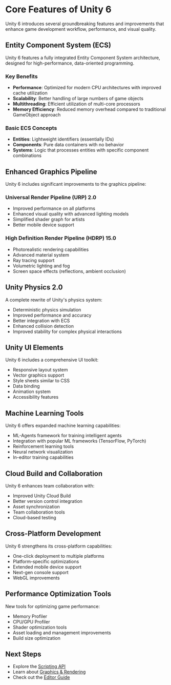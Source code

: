 # Core Features of Unity 6

Unity 6 introduces several groundbreaking features and improvements that enhance game development workflow, performance, and visual quality.

## Entity Component System (ECS)

Unity 6 features a fully integrated Entity Component System architecture, designed for high-performance, data-oriented programming.

### Key Benefits
- **Performance**: Optimized for modern CPU architectures with improved cache utilization
- **Scalability**: Better handling of large numbers of game objects
- **Multithreading**: Efficient utilization of multi-core processors
- **Memory Efficiency**: Reduced memory overhead compared to traditional GameObject approach

### Basic ECS Concepts
- **Entities**: Lightweight identifiers (essentially IDs)
- **Components**: Pure data containers with no behavior
- **Systems**: Logic that processes entities with specific component combinations

## Enhanced Graphics Pipeline

Unity 6 includes significant improvements to the graphics pipeline:

### Universal Render Pipeline (URP) 2.0
- Improved performance on all platforms
- Enhanced visual quality with advanced lighting models
- Simplified shader graph for artists
- Better mobile device support

### High Definition Render Pipeline (HDRP) 15.0
- Photorealistic rendering capabilities
- Advanced material system
- Ray tracing support
- Volumetric lighting and fog
- Screen space effects (reflections, ambient occlusion)

## Unity Physics 2.0

A complete rewrite of Unity's physics system:

- Deterministic physics simulation
- Improved performance and accuracy
- Better integration with ECS
- Enhanced collision detection
- Improved stability for complex physical interactions

## Unity UI Elements

Unity 6 includes a comprehensive UI toolkit:

- Responsive layout system
- Vector graphics support
- Style sheets similar to CSS
- Data binding
- Animation system
- Accessibility features

## Machine Learning Tools

Unity 6 offers expanded machine learning capabilities:

- ML-Agents framework for training intelligent agents
- Integration with popular ML frameworks (TensorFlow, PyTorch)
- Reinforcement learning tools
- Neural network visualization
- In-editor training capabilities

## Cloud Build and Collaboration

Unity 6 enhances team collaboration with:

- Improved Unity Cloud Build
- Better version control integration
- Asset synchronization
- Team collaboration tools
- Cloud-based testing

## Cross-Platform Development

Unity 6 strengthens its cross-platform capabilities:

- One-click deployment to multiple platforms
- Platform-specific optimizations
- Extended mobile device support
- Next-gen console support
- WebGL improvements

## Performance Optimization Tools

New tools for optimizing game performance:

- Memory Profiler
- CPU/GPU Profiler
- Shader optimization tools
- Asset loading and management improvements
- Build size optimization

## Next Steps

- Explore the [Scripting API](../scripting-api/README.md)
- Learn about [Graphics & Rendering](../graphics-rendering/README.md)
- Check out the [Editor Guide](../editor/README.md)